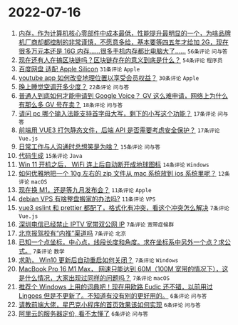 # 2022-07-16

1. [内存，作为计算机核心零部件中成本最低，性能提升最明显的一个，为啥品牌机厂商却都控制的非常谨慎，不愿意多给，基本要等四五年才给加 2G，现在很多万元本还是 16G 内存……很多手机内存都比电脑大了……](https://www.v2ex.com/t/866572) `56条评论` `问与答`
1. [现在还有人在搞区块链吗？区块链存在的意义到底是什么？](https://www.v2ex.com/t/866604) `54条评论` `程序员`
1. [百度网盘 适配 Apple Silicon](https://www.v2ex.com/t/866574) `31条评论` `Apple`
1. [youtube app 如何改变地理位置以享受会员权益？](https://www.v2ex.com/t/866565) `30条评论` `Apple`
1. [晚上睡觉空调开多少度？](https://www.v2ex.com/t/866631) `22条评论` `问与答`
1. [普通人到底如何才能申请到 Google Voice？ GV 这么难申请，网络上为什么有那么多 GV 号在卖？](https://www.v2ex.com/t/866625) `18条评论` `问与答`
1. [请问 pc 哪个输入法能支持首字母大写，剩下的小写这个功能？](https://www.v2ex.com/t/866594) `17条评论` `问与答`
1. [前端用 VUE3 打包静态文件，后端 API 是否需要考虑安全保护？](https://www.v2ex.com/t/866571) `17条评论` `Vue.js`
1. [日常工作与人沟通时总想笑是为啥？](https://www.v2ex.com/t/866577) `15条评论` `问与答`
1. [代码生成](https://www.v2ex.com/t/866573) `15条评论` `Java`
1. [Win 11 开机之后， WiFi 连上后自动断开成地球图标](https://www.v2ex.com/t/866581) `14条评论` `Windows`
1. [如何优雅地把一个 10g 左右的 zip 文件从 mac 系统放到 ios 系统里呢？](https://www.v2ex.com/t/866607) `12条评论` `macOS`
1. [现在换 M1，还是等九月发布会？](https://www.v2ex.com/t/866605) `11条评论` `Apple`
1. [debian VPS 有啥整盘搬家的办法吗?](https://www.v2ex.com/t/866568) `11条评论` `VPS`
1. [vue3 eslint 和 prettier 都配了，格式化有冲突，看这个冲突怎么解决](https://www.v2ex.com/t/866621) `7条评论` `Vue.js`
1. [深圳电信已经禁止 IPTV 宽带双公网 IP](https://www.v2ex.com/t/866620) `7条评论` `宽带症候群`
1. [北京报驾校有“内推”渠道吗](https://www.v2ex.com/t/866615) `7条评论` `北京`
1. [已知一个点坐标，中心点，线段长度和角度。求在坐标系中另外一个点？求公式。](https://www.v2ex.com/t/866612) `7条评论` `数学`
1. [求助， Win10 更新后自动重启如何关闭？](https://www.v2ex.com/t/866600) `7条评论` `Windows`
1. [MacBook Pro 16 M1 Max， 网速只能达到 60M（100M 宽带的情况下），这是什么情况，大家出现过同样的问题吗？](https://www.v2ex.com/t/866596) `7条评论` `macOS`
1. [推荐个 Windows 上用的词典吧！现在用欧路 Eudic 还不错，以前用过 Lingoes 但是不更新了。不知道有没有别的更好用的。](https://www.v2ex.com/t/866618) `6条评论` `问与答`
1. [请教前端大佬，星巴克小程序的首页效果该如何实现](https://www.v2ex.com/t/866602) `6条评论` `问与答`
1. [阿里云的服务器定价, 看不太懂了](https://www.v2ex.com/t/866567) `6条评论` `问与答`
